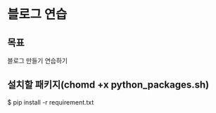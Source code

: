 #  블로그 연습

## 목표
 블로그 만들기 연습하기


##  설치할 패키지(chomd +x python_packages.sh)

$ pip install -r requirement.txt
